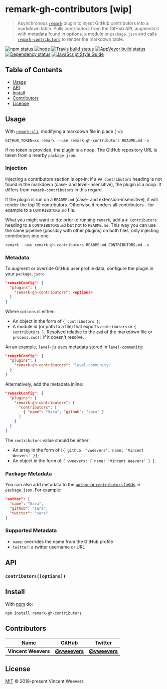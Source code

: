 # remark-gh-contributors [wip]

> Asynchronous [`remark`](https://github.com/remarkjs/remark) plugin to inject GitHub contributors into a markdown table. Pulls contributors from the GitHub API, augments it with metadata found in options, a module or `package.json` and calls [`remark-contributors`](https://github.com/hughsk/remark-contributors) to render the markdown table.

[![npm status](http://img.shields.io/npm/v/remark-gh-contributors.svg?style=flat-square)](https://www.npmjs.org/package/remark-gh-contributors)
[![node](https://img.shields.io/node/v/remark-gh-contributors.svg?style=flat-square)](https://www.npmjs.org/package/remark-gh-contributors)
[![Travis build status](https://img.shields.io/travis/vweevers/remark-gh-contributors.svg?style=flat-square&label=travis)](http://travis-ci.org/vweevers/remark-gh-contributors)
[![AppVeyor build status](https://img.shields.io/appveyor/ci/vweevers/remark-gh-contributors.svg?style=flat-square&label=appveyor)](https://ci.appveyor.com/project/vweevers/remark-gh-contributors)
[![Dependency status](https://img.shields.io/david/vweevers/remark-gh-contributors.svg?style=flat-square)](https://david-dm.org/vweevers/remark-gh-contributors)
[![JavaScript Style Guide](https://img.shields.io/badge/code_style-standard-brightgreen.svg?style=flat-square)](https://standardjs.com)

## Table of Contents

-   [Usage](#usage)
-   [API](#api)
-   [Install](#install)
-   [Contributors](#contributors)
-   [License](#license)

## Usage

With [`remark-cli`](https://www.npmjs.com/package/remark-cli), modifying a markdown file in place (`-o`):

    GITHUB_TOKEN=xx remark --use remark-gh-contributors README.md -o

If no token is provided, the plugin is a noop. The GitHub repository URL is taken from a nearby `package.json`.

### Injection

Injecting a contributors section is opt-in: if a `## Contributors` heading is not found in the markdown (case- and level-insensitive), the plugin is a noop. It differs from `remark-contributors` in this regard.

If the plugin is run on a `README.md` (case- and extension-insensitive), it will render the top 10 contributors. Otherwise it renders all contributors - for example to a `CONTRIBUTORS.md` file.

What you might want to do: prior to running `remark`, add a `# Contributors` heading to a `CONTRIBUTORS.md` but not to `README.md`. This way you can use the same pipeline (possibly with other plugins) on both files, only injecting contributors into one:

    remark --use remark-gh-contributors README.md CONTRIBUTORS.md -o

### Metadata

To augment or override GitHub user profile data, configure the plugin in your `package.json`:

```json
"remarkConfig": {
  "plugins": {
    "remark-gh-contributors": <options>
  }
}
```

Where `options` is either:

-   An object in the form of `{ contributors }`;
-   A module id (or path to a file) that exports `contributors` or `{ contributors }`. Resolved relative to the [`cwd`](https://github.com/vfile/vfile#vfilecwd) of the markdown file or `process.cwd()` if it doesn't resolve.

An an example, `level-js` uses metadata stored in [`level-community`](https://www.npmjs.com/package/level-community):

```json
"remarkConfig": {
  "plugins": {
    "remark-gh-contributors": "level-community"
  }
}
```

Alternatively, add the metadata inline:

```json
"remarkConfig": {
  "plugins": {
    "remark-gh-contributors": {
      "contributors": [
        { "name": "Sara", "github": "sara" }
      ]
    }
  }
}
```

The `contributors` value should be either:

-   An array in the form of `[{ github: 'vweevers', name: 'Vincent Weevers' }]`;
-   An object in the form of `{ vweevers: { name: 'Vincent Weevers' } }`.

### Package Metadata

You can also add metadata to the [`author` or `contributors` fields](https://docs.npmjs.com/files/package.json#people-fields-author-contributors) in `package.json`. For example:

```json
"author": {
  "name": "Sara",
  "github": "sara",
  "twitter": "sara"
}
```

### Supported Metadata

-   `name`: overrides the name from the GitHub profile
-   `twitter`: a twitter username or URL

## API

### `contributors([options])`

## Install

With [npm](https://npmjs.org) do:

    npm install remark-gh-contributors

## Contributors

| Name                | GitHub                                       | Twitter                                       |
| ------------------- | -------------------------------------------- | --------------------------------------------- |
| **Vincent Weevers** | [**@vweevers**](https://github.com/vweevers) | [**@vweevers**](https://twitter.com/vweevers) |

## License

[MIT](http://opensource.org/licenses/MIT) © 2018-present Vincent Weevers
